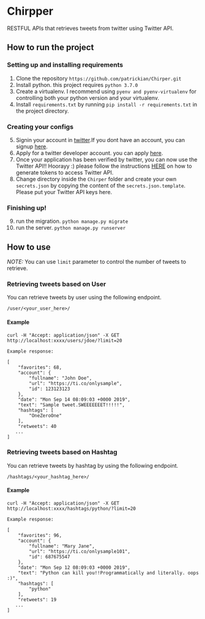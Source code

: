 # Chirpper
RESTFUL APIs that retrieves tweets from twitter using Twitter API.

## How to run the project
### Setting up and installing requirements
1. Clone the repository `https://github.com/patrickian/Chirper.git`<br/>
2. Install python. this project requires `python 3.7.0`<br/>
3. Create a virtualenv. I recommend using `pyenv and pyenv-virtualenv` for controlling both your python version and your virtualenv.<br/>
4. Install `requirements.txt` by running `pip install -r requirements.txt` in the project directory.<br/>
### Creating your configs
5. Signin your account in <a href="https://www.twitter.com">twitter</a>.If you dont have an account, you can signup <a href="https://twitter.com/i/flow/signup">here</a>.<br/>
6. Apply for a twitter developer account. you can apply <a href="https://developer.twitter.com/en/application/use-case">here</a>.<br/>
7. Once your application has been verified by twitter, you can now use the Twitter API!! Hoorayy :) please follow the instructions <a href="https://developer.twitter.com/en/docs/basics/authentication/guides/access-tokens.html">HERE</a> on how to generate tokens to access Twitter API.<br/>
8. Change directory inside the `Chirper` folder and create your own `secrets.json` by copying the content of the `secrets.json.template`. Please put your Twitter API keys here.<br/>
### Finishing up!
9. run the migration. `python manage.py migrate`<br/>
10. run the server. `python manage.py runserver`<br/>

## How to use
*NOTE:* You can use `limit` parameter to control the number of tweets to retrieve.<br/>
### Retrieving tweets based on User
You can retrieve tweets by user using the following endpoint.<br/>
```
/user/<your_user_here>/
```
#### Example
```
curl -H "Accept: application/json" -X GET http://localhost:xxxx/users/jdoe/?limit=20

Example response:

[
    "favorites": 68,
    "account": {
        "fullname": "John Doe",
        "url": "https://ti.co/onlysample",
        "id": 123123123
    },
    "date": "Mon Sep 14 08:09:03 +0000 2019",
    "text": "Sample tweet.SWEEEEEEET!!!!!",
    "hashtags": [
        "OneZeroOne"
    ],
    "retweets": 40
   ...
] 
```

### Retrieving tweets based on Hashtag
You can retrieve tweets by hashtag by using the following endpoint.<br/>
```
/hashtags/<your_hashtag_here>/
```
#### Example
```
curl -H "Accept: application/json" -X GET http://localhost:xxxx/hashtags/python/?limit=20

Example response:

[
    "favorites": 96,
    "account": {
        "fullname": "Mary Jane",
        "url": "https://ti.co/onlysample101",
        "id": 687675547
    },
    "date": "Mon Sep 12 08:09:03 +0000 2019",
    "text": "Python can kill you!!Programmatically and literally. oops :)",
    "hashtags": [
        "python"
    ],
    "retweets": 19
   ...
] 
```